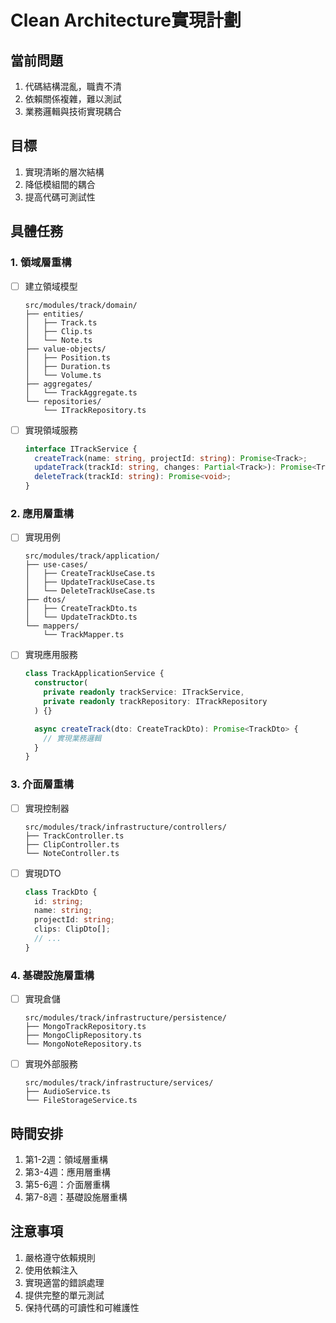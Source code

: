 # Clean Architecture實現計劃

## 當前問題

1. 代碼結構混亂，職責不清
2. 依賴關係複雜，難以測試
3. 業務邏輯與技術實現耦合

## 目標

1. 實現清晰的層次結構
2. 降低模組間的耦合
3. 提高代碼可測試性

## 具體任務

### 1. 領域層重構

- [ ] 建立領域模型

  ```
  src/modules/track/domain/
  ├── entities/
  │   ├── Track.ts
  │   ├── Clip.ts
  │   └── Note.ts
  ├── value-objects/
  │   ├── Position.ts
  │   ├── Duration.ts
  │   └── Volume.ts
  ├── aggregates/
  │   └── TrackAggregate.ts
  └── repositories/
      └── ITrackRepository.ts
  ```

- [ ] 實現領域服務

  ```typescript
  interface ITrackService {
    createTrack(name: string, projectId: string): Promise<Track>;
    updateTrack(trackId: string, changes: Partial<Track>): Promise<Track>;
    deleteTrack(trackId: string): Promise<void>;
  }
  ```

### 2. 應用層重構

- [ ] 實現用例

  ```
  src/modules/track/application/
  ├── use-cases/
  │   ├── CreateTrackUseCase.ts
  │   ├── UpdateTrackUseCase.ts
  │   └── DeleteTrackUseCase.ts
  ├── dtos/
  │   ├── CreateTrackDto.ts
  │   └── UpdateTrackDto.ts
  └── mappers/
      └── TrackMapper.ts
  ```

- [ ] 實現應用服務

  ```typescript
  class TrackApplicationService {
    constructor(
      private readonly trackService: ITrackService,
      private readonly trackRepository: ITrackRepository
    ) {}

    async createTrack(dto: CreateTrackDto): Promise<TrackDto> {
      // 實現業務邏輯
    }
  }
  ```

### 3. 介面層重構

- [ ] 實現控制器

  ```
  src/modules/track/infrastructure/controllers/
  ├── TrackController.ts
  ├── ClipController.ts
  └── NoteController.ts
  ```

- [ ] 實現DTO

  ```typescript
  class TrackDto {
    id: string;
    name: string;
    projectId: string;
    clips: ClipDto[];
    // ...
  }
  ```

### 4. 基礎設施層重構

- [ ] 實現倉儲

  ```
  src/modules/track/infrastructure/persistence/
  ├── MongoTrackRepository.ts
  ├── MongoClipRepository.ts
  └── MongoNoteRepository.ts
  ```

- [ ] 實現外部服務

  ```
  src/modules/track/infrastructure/services/
  ├── AudioService.ts
  └── FileStorageService.ts
  ```

## 時間安排

1. 第1-2週：領域層重構
2. 第3-4週：應用層重構
3. 第5-6週：介面層重構
4. 第7-8週：基礎設施層重構

## 注意事項

1. 嚴格遵守依賴規則
2. 使用依賴注入
3. 實現適當的錯誤處理
4. 提供完整的單元測試
5. 保持代碼的可讀性和可維護性
